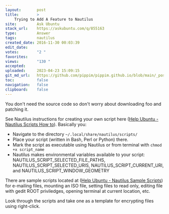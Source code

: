 ```yaml
---
layout:       post
title:        >
    Trying to Add A Feature to Nautilus
site:         Ask Ubuntu
stack_url:    https://askubuntu.com/q/855163
type:         Answer
tags:         nautilus
created_date: 2016-11-30 00:03:39
edit_date:    
votes:        "2 "
favorites:    
views:        "130 "
accepted:     
uploaded:     2023-04-23 15:09:15
git_md_url:   https://github.com/pippim/pippim.github.io/blob/main/_posts/2016/2016-11-30-Trying-to-Add-A-Feature-to-Nautilus.md
toc:          false
navigation:   false
clipboard:    false
---
```


You don't need the source code so don't worry about downloading foo and patching it.

See Nautilus instructions for creating your own script here ([Help Ubuntu - Nautilus Scripts How to][1]). Basically you:

 - Navigate to the directory `~/.local/share/nautilus/scripts/`
 - Place your script (written in Bash, Perl or Python) there.
 - Mark the script as executable using Nautilus or from terminal with `chmod +x script_name`
 - Nautilus makes environmental variables available to your script: NAUTILUS_SCRIPT_SELECTED_FILE_PATHS, NAUTILUS_SCRIPT_SELECTED_URIS, NAUTILUS_SCRIPT_CURRENT_URI, and NAUTILUS_SCRIPT_WINDOW_GEOMETRY

There are sample scripts located at ([Help Ubuntu - Nautilus Sample Scripts][2]) for e-mailing files, mounting an ISO file, setting files to read only, editing file with gedit ROOT priviledges, opening terminal at current location, etc.

Look through the scripts and take one as a template for encrypting files using right-click.

  [1]: https://help.ubuntu.com/community/NautilusScriptsHowto
  [2]: https://help.ubuntu.com/community/NautilusScriptsHowto/SampleScripts
